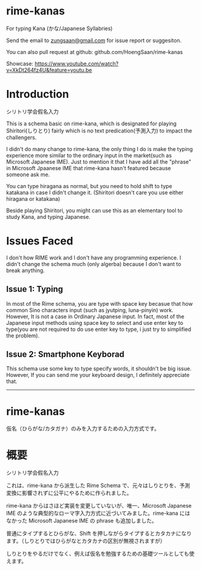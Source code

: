 # rime-kanas

For typing Kana (かな/Japanese Syllabries)

Send the email to <zungsaan@gmail.com> for issue report or suggesiton.

You can also pull request at github: github.com/HoengSaan/rime-kanas

Showcase: https://www.youtube.com/watch?v=XkDt264fz4U&feature=youtu.be

# Introduction

シリトリ学会假名入力

This is a schema basic on rime-kana, which is designated for playing Shiritori(しりとり) fairly which is no text predication(予測入力) to impact the challengers.

I didn't do many change to rime-kana, the only thing I do is make the typing experience more similar to the ordinary input in the market(such as Microsoft Japanese IME).
Just to mention it that I have add all the "phrase" in Microsoft Jpaanese IME that rime-kana hasn't featured because someone ask me.

You can type hiragana as normal, but you need to hold shift to type katakana in case I didn't change it. (Shiritori doesn't care you use either hiragana or katakana)

Beside playing Shiritori, you might can use this as an elementary tool to study Kana, and typing Japanese.

# Issues Faced

I don't how RIME work and I don't have any programming experience. I didn't change the schema much (only algerba) because I don't want to break anything.

## Issue 1: Typing

In most of the Rime schema, you are type with space key becasue that how common Sino characters input (such as jyutping, luna-pinyin) work. However, It is not a case in Ordinary Japanese input. In fact, most of the Japanese input methods using space key to select and use enter key to type(you are not required to do use enter key to type, i just try to simplified the problem). 

## Issue 2: Smartphone Keyborad

This schema use some key to type specify words, it shouldn't be big issue.
However, If you can send me your keyboard design, I definitely appreciate that.

----

# rime-kanas
仮名（ひらがな/カタガナ）のみを入力するための入力方式です。

# 概要
シリトリ学会假名入力

これは、rime-kana から派生した Rime Schema で、元々はしりとりを、予測変換に影響されずに公平にやるために作られました。

rime-kana からはさほど実装を変更していないが、唯一、Microsoft Japanese IME のような典型的なローマ字入力方式に近づいてみました。rime-kana にはなかった Microsoft Japanese IME の phrase も追加しました。

普通にタイプするとひらがな、Shift を押しながらタイプするとカタカナになります。（しりとりではひらがなとカタカナの区別が無視されますが）

しりとりをやるだけでなく、例えば仮名を勉強するための基礎ツールとしても使えます。
